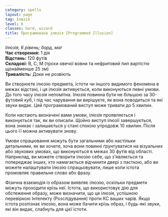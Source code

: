 ```yaml
---
category: spells
layout: page
tag: Ілюзія
level: 6
classes: bard, wizard
title: Програмована ілюзія [Programmed Illusion]
---
```


_Ілюзія, 6 рівень; бард, маг_   
**Час створення:** 1 дія   
**Відстань:** 120 футів   
**Складові:** В, С, М (трохи овечої вовни та нефритовий пил вартістю щонайменше 25 зм)    
**Тривалість:** Доки не розвіють   

Ви створюєте ілюзію предмета, істоти чи іншого видимого феномена в межах відстані, і ця ілюзія активується, коли виконуються певні умови. До того часу ілюзія непомітна. Ілюзія повинна бути не більшою за 30-футовий куб, і під час чарування ви вирішуєте, як вона поводиться та які звуки видає. Цей програмований виступ може тривати до 5 хвилин.    

Коли настають визначені вами умови, ілюзія проявляється і виконується так, як ви описали. Щойно виступ ілюзії завершується, вона зникає і залишається у стані спокою упродовж 10 хвилин. Після цього її можна активувати знову.    

Умови спрацювання можуть бути загальними або настільки детальними, як ви хочете, хоча вони повинні ґрунтуватися на візуальних або звукових умовах, що виконуються в межах 30 футів від області. Наприклад, ви можете створити ілюзію себе, що з'являється та попереджає інших, хто намагається відчинити двері з пасткою, або ви можете налаштувати ілюзію спрацьовувати, лише коли істота промовляє правильне слово або фразу.    

Фізична взаємодія із образом виявляє ілюзію, оскільки предмети можуть проходити крізь неї. Істота, що використовує дію для обстеження образу, може визначити, що це ілюзія, успішною перевіркою Інтелекту (Розслідування) проти КС ваших чарів. Якщо істота розпізнає ілюзію, вона може бачити крізь образ, і будь-які звуки, які він видає, слабнуть для цієї істоти. 

